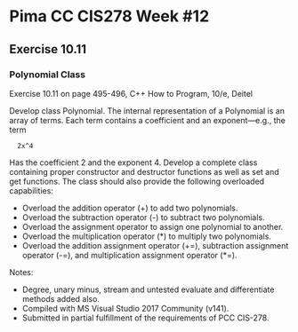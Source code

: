 # Pima CC CIS278 Week #12 
## Exercise 10.11
### Polynomial Class

Exercise 10.11 on page 495-496, C++ How to Program, 10/e, Deitel

Develop class Polynomial. The internal representation of a Polynomial is an array of terms. Each term contains a coefficient and an exponent—e.g., the term
```Text
  2x^4
```
Has the coefficient 2 and the exponent 4. Develop a complete class containing proper constructor and destructor functions as well as set and get functions. The class should also provide the following overloaded capabilities:
* Overload the addition operator (+) to add two polynomials.
* Overload the subtraction operator (-) to subtract two polynomials.
* Overload the assignment operator to assign one polynomial to another.
* Overload the multiplication operator (*) to multiply two polynomials.
* Overload the addition assignment operator (+=), subtraction assignment  operator (-=), and multiplication assignment operator (*=).


Notes:
* Degree, unary minus, stream and untested evaluate and differentiate methods added also.
* Compiled with MS Visual Studio 2017 Community (v141).
* Submitted in partial fulfillment of the requirements of PCC CIS-278.

